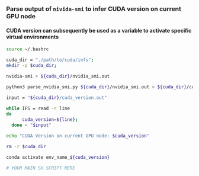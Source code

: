 ### Parse output of `nivida-smi` to infer CUDA version on current GPU node
#### CUDA version can subsequently be used as a variable to activate specific virtual environments


```bash
source ~/.bashrc

cuda_dir = "./path/to/cuda/infs";
mkdir -p $cuda_dir;

nvidia-smi > ${cuda_dir}/nvidia_smi.out

python3 parse_nvidia_smi.py ${cuda_dir}/nvidia_smi.out > ${cuda_dir}/cuda_version.out
 
input = "${cuda_dir}/cuda_version.out"

while IFS = read -r line
do
      cuda_version=${line};
  done < "$input"

echo "CUDA Version on current GPU node: $cuda_version"

rm -r $cuda_dir
 
conda activate env_name_${cuda_version}

# YOUR MAIN SH SCRIPT HERE
```
